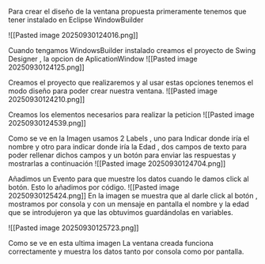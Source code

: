 Para crear el diseño de la ventana propuesta primeramente tenemos que tener instalado en Eclipse WindowBuilder

![[Pasted image 20250930124016.png]]





Cuando tengamos WindowsBuilder instalado creamos el proyecto de Swing Designer , la opcion de AplicationWindow
![[Pasted image 20250930124125.png]]




Creamos el proyecto que realizaremos y al usar estas opciones tenemos el modo diseño para poder crear nuestra ventana.
![[Pasted image 20250930124210.png]]

Creamos los elementos necesarios para realizar la peticion
![[Pasted image 20250930124539.png]]

Como se ve en la Imagen usamos 2 Labels , uno para Indicar donde iría el nombre y otro para indicar donde iría la Edad , dos campos de texto para poder rellenar dichos campos y un botón para enviar las respuestas y mostrarlas a continuación
![[Pasted image 20250930124704.png]]

Añadimos un Evento para que muestre los datos cuando le damos click al botón. Esto lo añadimos por código.
![[Pasted image 20250930125424.png]]
En la imagen se muestra que al darle click al botón , mostramos por consola y con un mensaje  en pantalla el nombre y la edad que se introdujeron ya que las obtuvimos guardándolas en variables.

![[Pasted image 20250930125723.png]]

Como se ve en esta ultima imagen La ventana creada funciona correctamente y muestra los datos tanto por consola como por pantalla.
